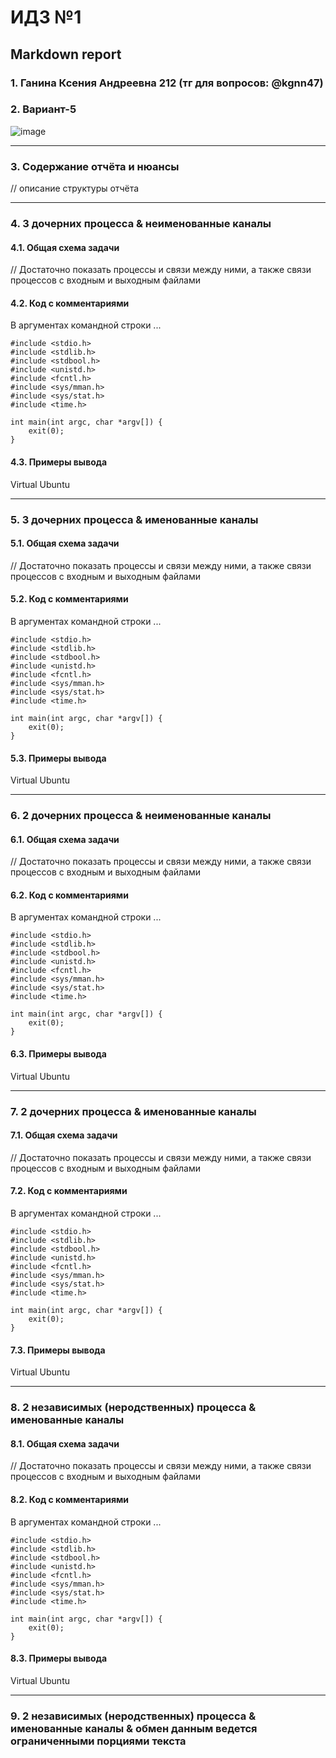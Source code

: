#  ИДЗ №1 #
## Markdown report <br> ##

### 1. Ганина Ксения Андреевна 212 (тг для вопросов: @kgnn47) <br> ###
### 2. Вариант-5 <br> ###

![image](https://user-images.githubusercontent.com/114473740/225989184-e0f3f785-8b73-4c5e-be47-86b0cc39b5ed.png)

________________________

### 3. Содержание отчёта и нюансы <br> ###

// описание структуры отчёта

________________________

### 4. 3 дочерних процесса & неименованные каналы <br> ###

#### 4.1. Общая схема задачи <br> ####

// Достаточно показать процессы и связи между ними, а также связи процессов с входным и выходным файлами

#### 4.2. Код с комментариями <br> ####

В аргументах командной строки ...

```с
#include <stdio.h>
#include <stdlib.h>
#include <stdbool.h>
#include <unistd.h>
#include <fcntl.h>
#include <sys/mman.h>
#include <sys/stat.h>
#include <time.h>

int main(int argc, char *argv[]) {
    exit(0);
}

```

#### 4.3. Примеры вывода <br> ####

Virtual Ubuntu <br>

________________________

### 5. 3 дочерних процесса & именованные каналы <br> ###

#### 5.1. Общая схема задачи <br> ####

// Достаточно показать процессы и связи между ними, а также связи процессов с входным и выходным файлами

#### 5.2. Код с комментариями <br> ####

В аргументах командной строки ...

```с
#include <stdio.h>
#include <stdlib.h>
#include <stdbool.h>
#include <unistd.h>
#include <fcntl.h>
#include <sys/mman.h>
#include <sys/stat.h>
#include <time.h>

int main(int argc, char *argv[]) {
    exit(0);
}

```

#### 5.3. Примеры вывода <br> ####

Virtual Ubuntu <br>

________________________

### 6. 2 дочерних процесса & неименованные каналы <br> ###

#### 6.1. Общая схема задачи <br> ####

// Достаточно показать процессы и связи между ними, а также связи процессов с входным и выходным файлами

#### 6.2. Код с комментариями <br> ####

В аргументах командной строки ...

```с
#include <stdio.h>
#include <stdlib.h>
#include <stdbool.h>
#include <unistd.h>
#include <fcntl.h>
#include <sys/mman.h>
#include <sys/stat.h>
#include <time.h>

int main(int argc, char *argv[]) {
    exit(0);
}

```

#### 6.3. Примеры вывода <br> ####

Virtual Ubuntu <br>

________________________

### 7. 2 дочерних процесса & именованные каналы <br> ###

#### 7.1. Общая схема задачи <br> ####

// Достаточно показать процессы и связи между ними, а также связи процессов с входным и выходным файлами

#### 7.2. Код с комментариями <br> ####

В аргументах командной строки ...

```с
#include <stdio.h>
#include <stdlib.h>
#include <stdbool.h>
#include <unistd.h>
#include <fcntl.h>
#include <sys/mman.h>
#include <sys/stat.h>
#include <time.h>

int main(int argc, char *argv[]) {
    exit(0);
}

```

#### 7.3. Примеры вывода <br> ####

Virtual Ubuntu <br>

________________________

### 8. 2 независимых (неродственных) процесса & именованные каналы <br> ###

#### 8.1. Общая схема задачи <br> ####

// Достаточно показать процессы и связи между ними, а также связи процессов с входным и выходным файлами

#### 8.2. Код с комментариями <br> ####

В аргументах командной строки ...

```с
#include <stdio.h>
#include <stdlib.h>
#include <stdbool.h>
#include <unistd.h>
#include <fcntl.h>
#include <sys/mman.h>
#include <sys/stat.h>
#include <time.h>

int main(int argc, char *argv[]) {
    exit(0);
}

```

#### 8.3. Примеры вывода <br> ####

Virtual Ubuntu <br>

________________________

### 9. 2 независимых (неродственных) процесса & именованные каналы & обмен данным ведется ограниченными порциями текста <br> ###






